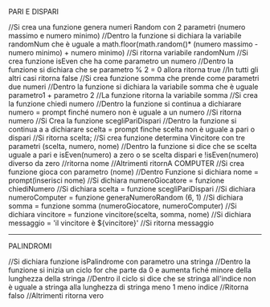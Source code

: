 PARI E DISPARI

//Si crea una funzione genera numeri Random con 2 parametri (numero massimo e numero minimo)
    //Dentro la funzione si dichiara la variabile randomNum che è uguale a math.floor(math.random()* (numero massimo - numero minimo) + numero minimo)
    //Si ritorna variabile randomNum
//Si crea funzione isEven che ha come parametro un numero
    //Dentro la funzione si dichiara che se parametro % 2 = 0 allora ritorna true
    //In tutti gli altri casi ritorna false
//Si crea funzione somma che prende come parametri due numeri
    //Dentro la funzione si dichiara la variabile somma che è uguale parametro1 + parametro 2 
    //La funzione ritorna la variabile somma
//Si crea la funzione chiedi numero
    //Dentro la funzione si continua a dichiarare numero = prompt finché numero non è uguale a un numero
    //Si ritorna numero
//Si Crea la funzione scegliPariDispari
    //Dentro la funzione si continua a a dichiarare scelta = prompt finche scelta non è uguale a pari o dispari
    //Si ritorna scelta;
//Si crea funzione determina Vincitore con tre parametri (scelta, numero, nome)
    //Dentro la funzione si dice che se scelta uguale a pari e isEven(numero) a zero o se scelta dispari e !isEven(numero) diverso da zero
        //ritorna nome
    //Altrimenti ritornA COMPUTER
//Si crea funzione gioca con parametro (nome)
    //Dentro Funzione si dichiara nome = prompt(inserisci nome)
    //Si dichiara numeroGiocatore = funzione chiediNumero
    //Si dichiara scelta = funzione scegliPariDispari
    //Si dichiara numeroComputer = funzione generaNumeroRandom (6, 1)
    //Si dichiara somma = funzione somma (numeroGiocatore, numeroComputer)
    //Si dichiara vincitore = funzione vincitore(scelta, somma, nome)
    //Si dichiara messaggio = 'il vincitore è ${vincitore}'
    //Si ritorna messaggio



--------------------------

PALINDROMI

//Si dichiara funzione isPalindrome con parametro una stringa
    //Dentro la funzione si inizia un ciclo for che parte da 0 e aumenta fiché minore della lunghezza della stringa
        //Dentro il ciclo si dice che se stringa all'indice non è uguale a stringa alla lunghezza di stringa meno 1 meno indice
            //Ritorna falso
    //Altrimenti ritorna vero
    

